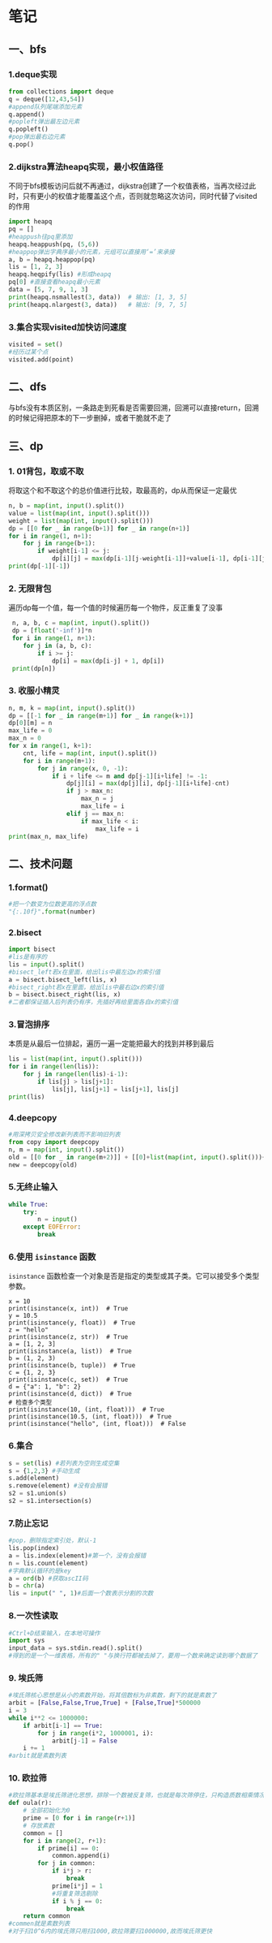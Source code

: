 # 笔记
## 一、bfs
### 1.deque实现
```python
from collections import deque
q = deque([12,43,54])
#append队列尾端添加元素
q.append()
#popleft弹出最左边元素
q.popleft()
#pop弹出最右边元素
q.pop()
```
### 2.dijkstra算法heapq实现，最小权值路径
不同于bfs模板访问后就不再通过，dijkstra创建了一个权值表格，当再次经过此时，只有更小的权值才能覆盖这个点，否则就忽略这次访问，同时代替了visited的作用
```python
import heapq
pq = []
#heappush往pq里添加
heapq.heappush(pq, (5,6))
#heappop弹出字典序最小的元素，元组可以直接用‘=’来承接
a, b = heapq.heappop(pq)  
lis = [1, 2, 3]
heapq.heqpify(lis) #形成heapq
pq[0] #直接查看heapq最小元素
data = [5, 7, 9, 1, 3]
print(heapq.nsmallest(3, data))  # 输出: [1, 3, 5]
print(heapq.nlargest(3, data))   # 输出: [9, 7, 5]
```
### 3.集合实现visited加快访问速度
```python
visited = set()
#经历过某个点
visited.add(point)
```
## 二、dfs
与bfs没有本质区别，一条路走到死看是否需要回溯，回溯可以直接return，回溯的时候记得把原本的下一步删掉，或者干脆就不走了
## 三、dp
### 1. 01背包，取或不取
将取这个和不取这个的总价值进行比较，取最高的，dp从而保证一定最优
```python
n, b = map(int, input().split())
value = list(map(int, input().split()))
weight = list(map(int, input().split()))
dp = [[0 for _ in range(b+1)] for _ in range(n+1)]
for i in range(1, n+1):
    for j in range(b+1):
        if weight[i-1] <= j:
            dp[i][j] = max(dp[i-1][j-weight[i-1]]+value[i-1], dp[i-1][j])
print(dp[-1][-1])
```
### 2. 无限背包
遍历dp每一个值，每一个值的时候遍历每一个物件，反正重复了没事
```python
 n, a, b, c = map(int, input().split())
 dp = [float('-inf')]*n
 for i in range(1, n+1):
    for j in (a, b, c):
        if i >= j:
            dp[i] = max(dp[i-j] + 1, dp[i])
 print(dp[n])
```
### 3. 收服小精灵
```python
n, m, k = map(int, input().split())
dp = [[-1 for _ in range(m+1)] for _ in range(k+1)]
dp[0][m] = n
max_life = 0
max_n = 0
for x in range(1, k+1):
    cnt, life = map(int, input().split())
    for i in range(m+1):
        for j in range(x, 0, -1):
            if i + life <= m and dp[j-1][i+life] != -1:
                dp[j][i] = max(dp[j][i], dp[j-1][i+life]-cnt)
                if j > max_n:
                    max_n = j
                    max_life = i
                elif j == max_n:
                    if max_life < i:
                        max_life = i
print(max_n, max_life)
```

## 二、技术问题
### 1.format()
```python
#把一个数变为位数更高的浮点数
"{:.10f}".format(number)
```
### 2.bisect
```python
import bisect
#lis是有序的
lis = input().split()
#bisect_left若x在里面，给出lis中最左边x的索引值
a = bisect.bisect_left(lis, x)
#bisect_right若x在里面，给出lis中最右边x的索引值
b = bisect.bisect_right(lis, x)
#二者都保证插入后列表仍有序，先插好再给里面各自x的索引值
```
### 3.冒泡排序
本质是从最后一位排起，遍历一遍一定能把最大的找到并移到最后
```python
lis = list(map(int, input().split()))
for i in range(len(lis)):
    for j in range(len(lis)-i-1):
        if lis[j] > lis[j+1]:
            lis[j], lis[j+1] = lis[j+1], lis[j]
print(lis)
```
### 4.deepcopy
```python
#用深拷贝安全修改新列表而不影响旧列表
from copy import deepcopy
n, m = map(int, input().split())
old = [[0 for _ in range(m+2)]] + [[0]+list(map(int, input().split()))+[0] for _ in range(n)] + [[0 for _ in range(m+2)]]
new = deepcopy(old)
```
### 5.无终止输入
```python
while True:
	try:
		n = input()
	except EOFError:
		break
```
### 6.使用 `isinstance` 函数

`isinstance` 函数检查一个对象是否是指定的类型或其子类。它可以接受多个类型参数。
```
x = 10
print(isinstance(x, int))  # True
y = 10.5
print(isinstance(y, float))  # True
z = "hello"
print(isinstance(z, str))  # True
a = [1, 2, 3]
print(isinstance(a, list))  # True
b = (1, 2, 3)
print(isinstance(b, tuple))  # True
c = {1, 2, 3}
print(isinstance(c, set))  # True
d = {"a": 1, "b": 2}
print(isinstance(d, dict))  # True
# 检查多个类型
print(isinstance(10, (int, float)))  # True
print(isinstance(10.5, (int, float)))  # True
print(isinstance("hello", (int, float)))  # False
```
### 6.集合
```python
s = set(lis) #若列表为空则生成空集
s = {1,2,3} #手动生成
s.add(element)
s.remove(element) #没有会报错
s2 = s1.union(s)
s2 = s1.intersection(s)
```
### 7.防止忘记
```python
#pop，删除指定索引处，默认-1
lis.pop(index)
a = lis.index(element)#第一个，没有会报错
n = lis.count(element)
#字典默认循环的是key
a = ord(b) #获取ascII码
b = chr(a)
lis = input(" ", 1)#后面一个数表示分割的次数

```
### 8.一次性读取
```python
#Ctrl+D结束输入，在本地可操作
import sys
input_data = sys.stdin.read().split()
#得到的是一个一维表格，所有的" "与换行符都被去掉了，要用一个数来确定读到哪个数据了
```
### 9. 埃氏筛
```python
#埃氏筛核心思想是从小的素数开始，将其倍数标为非素数，剩下的就是素数了
arbit = [False,False,True,True] + [False,True]*500000
i = 3
while i**2 <= 1000000:
    if arbit[i-1] == True:
        for j in range(i*2, 1000001, i):
            arbit[j-1] = False
    i += 1
#arbit就是素数列表
```
### 10. 欧拉筛
```python
#欧拉筛基本是埃氏筛进化思想，排除一个数被反复筛，也就是每次筛停住，只构造质数相乘情况
def oula(r):
    # 全部初始化为0
    prime = [0 for i in range(r+1)]
    # 存放素数
    common = []
    for i in range(2, r+1):
        if prime[i] == 0:
            common.append(i)
        for j in common:
            if i*j > r:
                break
            prime[i*j] = 1
            #将重复筛选剔除
            if i % j == 0:
                break
    return common
#commen就是素数列表
#对于扫10^6内的埃氏筛只用扫1000,欧拉筛要扫1000000,故而埃氏筛更快
```
